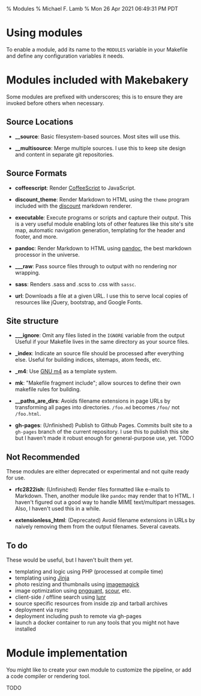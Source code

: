 % Modules
% Michael F. Lamb
% Mon 26 Apr 2021 06:49:31 PM PDT

# Using modules

To enable a module, add its name to the `MODULES` variable in your Makefile and define any configuration variables it needs.

# Modules included with Makebakery

Some modules are prefixed with underscores; this is to ensure they are invoked before others when necessary.

## Source Locations

- **\_\_source**: Basic filesystem-based sources. Most sites will use this.

- **\_\_multisource**: Merge multiple sources. I use this to keep site design and content in separate git repositories.

## Source Formats

- **coffeescript**: Render [CoffeeScript][] to JavaScript.

- **discount_theme**: Render Markdown to HTML using the `theme` program included with the [discount][] markdown renderer.

- **executable**: Execute programs or scripts and capture their output.
  This is a very useful module enabling lots of other features like this site's site map, automatic navigation generation, templating for the header and footer, and more.

- **pandoc**: Render Markdown to HTML using [pandoc][], the best markdown processor in the universe.

- **\_\_\_raw**: Pass source files through to output with no rendering nor wrapping.

- **sass**: Renders .sass and .scss to .css with `sassc`.

- **url**: Downloads a file at a given URL. I use this to serve local copies of resources like jQuery, bootstrap, and Google Fonts.

## Site structure

- **\_\_\_ignore**: Omit any files listed in the `IGNORE` variable from the output
  Useful if your Makefile lives in the same directory as your source files.

- **\_index**: Indicate an source file should be processed after everything else. 
  Useful for building indices, sitemaps, atom feeds, etc.

- **\_m4**: Use [GNU m4][] as a template system.

- **mk**: "Makefile fragment include"; allow sources to define their own makefile rules for building.

- **\_\_paths\_are\_dirs**: Avoids filename extensions in page URLs by transforming all pages into directories.
  `/foo.md` becomes `/foo/` not `/foo.html`. 

- **gh-pages**: (Unfinished) Publish to Github Pages.
  Commits built site to a `gh-pages` branch of the current repository.
  I use this to publish this site but I haven't made it robust enough for general-purpose use, yet.
  TODO
  <!-- This is a "build" step until we can have it push to upstream -->

<!--
## Deployment

-->

## Not Recommended

These modules are either deprecated or experimental and not quite ready for use.

- **rfc2822ish**:
  (Unfinished)
  Render files formatted like e-mails to Markdown.
  Then, another module like `pandoc` may render that to HTML.
  I haven't figured out a good way to handle MIME text/multipart messages.
  Also, I haven't used this in a while.

- **extensionless_html**:
  (Deprecated)
  Avoid filename extensions in URLs by naively removing them from the output filenames.
  Several caveats.

## To do

These would be useful, but I haven't built them yet.

- templating and logic using PHP (processed at compile time)
- templating using [Jinja](https://palletsprojects.com/p/jinja/)
- photo resizing and thumbnails using [imagemagick](https://imagemagick.org)
- image optimization using [pngquant](https://pngquant.org/), [scour](https://github.com/scour-project/scour), etc.
- client-side / offline search using [lunr](https://lunrjs.com/)
- source specific resources from inside zip and tarball archives
- deployment via rsync
- deployment including push to remote via gh-pages
- launch a docker container to run any tools that you might not have installed

# Module implementation

You might like to create your own module to customize the pipeline, or add a code compiler or rendering tool.

TODO

[discount]: http://www.pell.portland.or.us/~orc/Code/discount/
[GNU m4]: http://www.gnu.org/software/m4/
[pandoc]: https://pandoc.org/
[CoffeeScript]: https://coffeescript.org/
